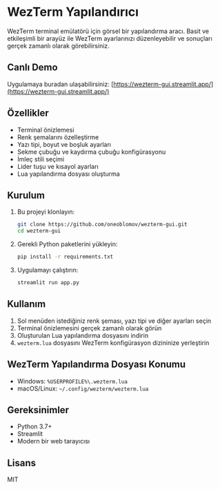 # WezTerm Yapılandırıcı

WezTerm terminal emülatörü için görsel bir yapılandırma aracı. Basit ve etkileşimli bir arayüz ile WezTerm ayarlarınızı düzenleyebilir ve sonuçları gerçek zamanlı olarak görebilirsiniz.

## Canlı Demo

Uygulamaya buradan ulaşabilirsiniz: [https://wezterm-gui.streamlit.app/](https://wezterm-gui.streamlit.app/)

## Özellikler

- Terminal önizlemesi
- Renk şemalarını özelleştirme
- Yazı tipi, boyut ve boşluk ayarları
- Sekme çubuğu ve kaydırma çubuğu konfigürasyonu
- İmleç stili seçimi
- Lider tuşu ve kısayol ayarları
- Lua yapılandırma dosyası oluşturma

## Kurulum

1. Bu projeyi klonlayın:

   ```bash
   git clone https://github.com/oneoblomov/wezterm-gui.git
   cd wezterm-gui
   ```

2. Gerekli Python paketlerini yükleyin:

   ```bash
   pip install -r requirements.txt
   ```

3. Uygulamayı çalıştırın:

   ```bash
   streamlit run app.py
   ```

## Kullanım

1. Sol menüden istediğiniz renk şeması, yazı tipi ve diğer ayarları seçin
2. Terminal önizlemesini gerçek zamanlı olarak görün
3. Oluşturulan Lua yapılandırma dosyasını indirin
4. `wezterm.lua` dosyasını WezTerm konfigürasyon dizininize yerleştirin

## WezTerm Yapılandırma Dosyası Konumu

- Windows: `%USERPROFILE%\.wezterm.lua`
- macOS/Linux: `~/.config/wezterm/wezterm.lua`

## Gereksinimler

- Python 3.7+
- Streamlit
- Modern bir web tarayıcısı

## Lisans

MIT
